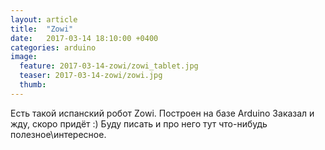 ```yaml
---
layout: article
title:  "Zowi"
date:   2017-03-14 18:10:00 +0400
categories: arduino
image:
  feature: 2017-03-14-zowi/zowi_tablet.jpg
  teaser: 2017-03-14-zowi/zowi.jpg
  thumb:
---
```


Есть такой испанский робот Zowi.
Построен на базе Arduino
Заказал и жду, скоро придёт :)
Буду писать и про него тут что-нибудь полезное\интересное.

[Geekbrains]: https://geekbrains.ru/go/vwNS_h
[Geekbrains-Git]:   https://geekbrains.ru/courses/66